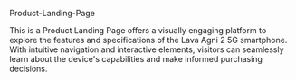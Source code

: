 Product-Landing-Page

This is a Product Landing Page offers a visually engaging platform to explore the features and specifications of the Lava Agni 2 5G smartphone. With intuitive navigation and interactive elements, visitors can seamlessly learn about the device's capabilities and make informed purchasing decisions.
